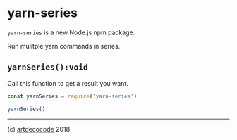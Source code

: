 # yarn-series

`yarn-series` is a new Node.js npm package.

Run mulitple yarn commands in series.

## `yarnSeries():void`

Call this function to get a result you want.

```js
const yarnSeries = require('yarn-series')

yarnSeries()
```

---

(c) [artdecocode][1] 2018

[1]: https://artdeco.bz
